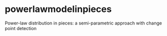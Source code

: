 # powerlawmodelinpieces
Power-law distribution in pieces: a semi-parametric approach with change point detection
